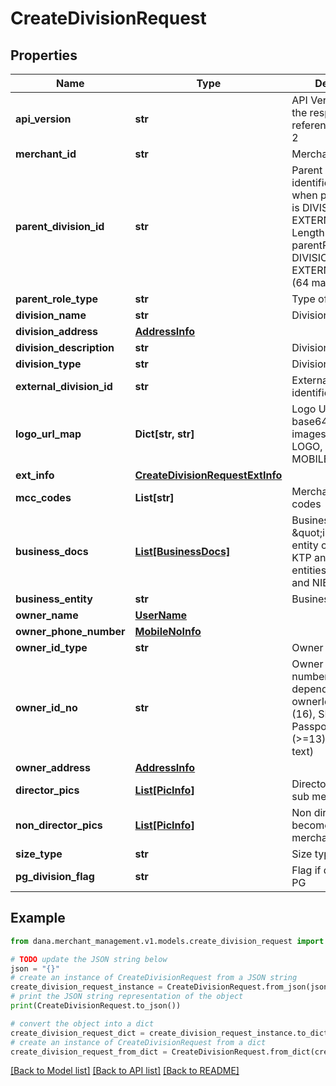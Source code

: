 # CreateDivisionRequest


## Properties

Name | Type | Description | Notes
------------ | ------------- | ------------- | -------------
**api_version** | **str** | API Version. As per the respective API reference. Must be &gt; 2 | 
**merchant_id** | **str** | Merchant identifier | 
**parent_division_id** | **str** | Parent division identifier. Required when parentRoleType is DIVISION or EXTERNAL_DIVISION. Length depends on parentRoleType - DIVISION (21 max), EXTERNAL_DIVISION (64 max) | [optional] 
**parent_role_type** | **str** | Type of parent role | 
**division_name** | **str** | Division name | 
**division_address** | [**AddressInfo**](AddressInfo.md) |  | 
**division_description** | **str** | Division description | [optional] 
**division_type** | **str** | Division type | 
**external_division_id** | **str** | External division identifier | 
**logo_url_map** | **Dict[str, str]** | Logo URL map with base64 encoded images. Keys can be LOGO, PC_LOGO, MOBILE_LOGO | [optional] 
**ext_info** | [**CreateDivisionRequestExtInfo**](CreateDivisionRequestExtInfo.md) |  | 
**mcc_codes** | **List[str]** | Merchant category codes | 
**business_docs** | [**List[BusinessDocs]**](BusinessDocs.md) | Business documents. \&quot;individu\&quot; entity can only use KTP and SIM. Other entities can use SIUP and NIB | 
**business_entity** | **str** | Business entity type | 
**owner_name** | [**UserName**](UserName.md) |  | 
**owner_phone_number** | [**MobileNoInfo**](MobileNoInfo.md) |  | 
**owner_id_type** | **str** | Owner identifier type | 
**owner_id_no** | **str** | Owner identifier number. Length depends on ownerIdType - KTP (16), SIM (12-14), Passport (8), NIB (&gt;&#x3D;13), SIUP (free text) | 
**owner_address** | [**AddressInfo**](AddressInfo.md) |  | 
**director_pics** | [**List[PicInfo]**](PicInfo.md) | Director as a PIC of sub merchant | 
**non_director_pics** | [**List[PicInfo]**](PicInfo.md) | Non director which become a PIC of sub merchant | 
**size_type** | **str** | Size type | 
**pg_division_flag** | **str** | Flag if division is type PG | [optional] 

## Example

```python
from dana.merchant_management.v1.models.create_division_request import CreateDivisionRequest

# TODO update the JSON string below
json = "{}"
# create an instance of CreateDivisionRequest from a JSON string
create_division_request_instance = CreateDivisionRequest.from_json(json)
# print the JSON string representation of the object
print(CreateDivisionRequest.to_json())

# convert the object into a dict
create_division_request_dict = create_division_request_instance.to_dict()
# create an instance of CreateDivisionRequest from a dict
create_division_request_from_dict = CreateDivisionRequest.from_dict(create_division_request_dict)
```
[[Back to Model list]](../README.md#documentation-for-models) [[Back to API list]](../README.md#documentation-for-api-endpoints) [[Back to README]](../README.md)


